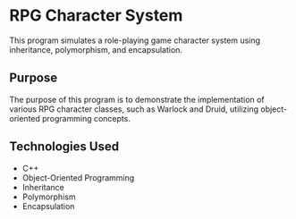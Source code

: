 # RPG Character System

This program simulates a role-playing game character system using inheritance, polymorphism, and encapsulation.

## Purpose
The purpose of this program is to demonstrate the implementation of various RPG character classes, such as Warlock and Druid, utilizing object-oriented programming concepts.

## Technologies Used
- C++
- Object-Oriented Programming
- Inheritance
- Polymorphism
- Encapsulation
